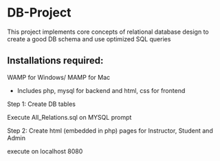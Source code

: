 # DB-Project
This project implements core concepts of relational database design to create a good DB schema and use optimized SQL queries

Installations required:
--------------------------

WAMP for Windows/ MAMP for Mac 
- Includes php, mysql for backend and html, css for frontend

Step 1: Create DB tables

Execute All_Relations.sql on MYSQL prompt

Step 2: Create html (embedded in php) pages for Instructor, Student and Admin

execute on localhost 8080